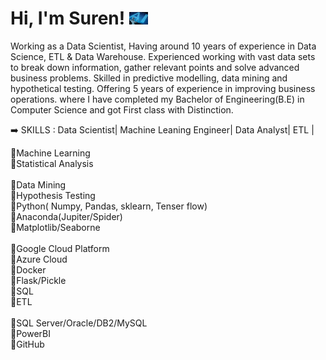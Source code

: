 


<h1>Hi, I'm Suren! <img src="https://github.com/SidVat/Suren/blob/main/ai-robotics.jpeg/" width="30px" style="max-width:100%;"></h1>

Working as a Data Scientist, 
Having around 10 years of experience in Data Science, ETL & Data Warehouse.
Experienced working with vast data sets to break down information, gather relevant points and solve advanced business problems. 
Skilled in predictive modelling, data mining and hypothetical testing.
Offering 5 years of experience in improving business operations. 
where I have completed my Bachelor of Engineering(B.E) in Computer Science and got First class with Distinction.


➡️ SKILLS  : Data Scientist| Machine Leaning Engineer| Data Analyst| ETL |

🔹️Machine Learning<br>
🔹️Statistical Analysis<br>  
🔹️Data Mining<br>
🔹️Hypothesis Testing <br>
🔹️Python( Numpy, Pandas, sklearn, Tenser flow) <br>
🔹️Anaconda(Jupiter/Spider)<br>
🔹️Matplotlib/Seaborne <br>  
🔹️Google Cloud Platform <br>
🔹️Azure Cloud <br>
🔹️Docker <br>
🔹️Flask/Pickle <br>
🔹️SQL <br>
🔹️ETL <br>  
🔹️SQL Server/Oracle/DB2/MySQL <br>
🔹️PowerBI <br>
🔹️GitHub <br>
